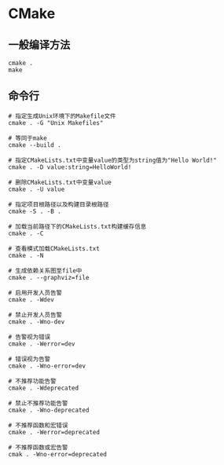 # CMake

## 一般编译方法

    cmake .
    make

## 命令行

    # 指定生成Unix环境下的Makefile文件
    cmake . -G "Unix Makefiles"

    # 等同于make
    cmake --build .

    # 指定CMakeLists.txt中变量value的类型为string值为"Hello World!"
    cmake . -D value:string=HelloWorld!

    # 删除CMakeLists.txt中变量value
    cmake . -U value

    # 指定项目根路径以及构建目录根路径
    cmake -S . -B .

    # 加载当前路径下的CMakeLists.txt构建缓存信息
    cmake . -C

    # 查看模式加载CMakeLists.txt
    cmake . -N

    # 生成依赖关系图至file中
    cmake . --graphviz=file

    # 启用开发人员告警
    cmake . -Wdev

    # 禁止开发人员告警
    cmake . -Wno-dev

    # 告警视为错误
    cmake . -Werror=dev

    # 错误视为告警
    cmake . -Wno-error=dev

    # 不推荐功能告警
    cmake . -Wdeprecated

    # 禁止不推荐功能告警
    cmake . -Wno-deprecated

    # 不推荐函数和宏错误
    cmake . -Werror=deprecated

    # 不推荐函数或宏告警
    cmak . -Wno-error=deprecated
